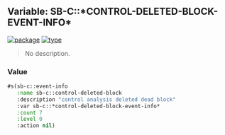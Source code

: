 ## Variable: SB-C::\*CONTROL-DELETED-BLOCK-EVENT-INFO\*
[![package](https://img.shields.io/badge/Package-SB--C-5f9ea0.svg?style=social&colorA=999999)](../) [![type](https://img.shields.io/badge/Type-Variable-5f9ea0.svg?style=social&colorA=999999)](../#variable) 

> No description.

### Value
```cl
#s(sb-c::event-info
   :name sb-c::control-deleted-block
   :description "control analysis deleted dead block"
   :var sb-c::*control-deleted-block-event-info*
   :count 7
   :level 0
   :action nil)
```
